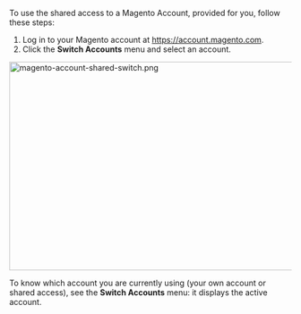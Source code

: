 To use the shared access to a Magento Account, provided for you, follow these steps:

1.   Log in to your Magento account at&nbsp;<a class="external-link" href="https://account.magento.com/" rel="nofollow">https://account.magento.com</a>.
2.   Click the __Switch Accounts__ menu and select an account.

<img alt="magento-account-shared-switch.png" height="373" src="https://support.magento.com/hc/article_attachments/360016653832/magento-account-shared-switch.png" width="700"/>

To know which account you are currently using (your own account or shared access), see the __Switch Accounts__ menu: it displays the active account.